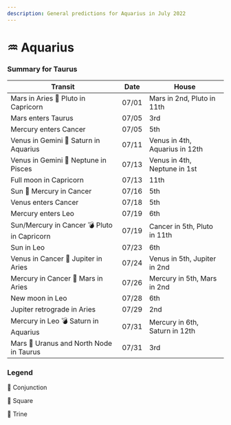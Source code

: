 ```yaml
---
description: General predictions for Aquarius in July 2022
---
```


# ♒ Aquarius

### Summary for Taurus

| Transit                                     | Date  | House                          |
| ------------------------------------------- | ----- | ------------------------------ |
| Mars in Aries 🔲 Pluto in Capricorn         | 07/01 | Mars in 2nd, Pluto in 11th     |
| Mars enters Taurus                          | 07/05 | 3rd                            |
| Mercury enters Cancer                       | 07/05 | 5th                            |
| Venus in Gemini 🔺 Saturn in Aquarius       | 07/11 | Venus in 4th, Aquarius in 12th |
| Venus in Gemini 🔲 Neptune in Pisces        | 07/13 | Venus in 4th, Neptune in 1st   |
| Full moon in Capricorn                      | 07/13 | 11th                           |
| Sun 🖤 Mercury in Cancer                    | 07/16 | 5th                            |
| Venus enters Cancer                         | 07/18 | 5th                            |
| Mercury enters Leo                          | 07/19 | 6th                            |
| Sun/Mercury in Cancer 💣 Pluto in Capricorn | 07/19 | Cancer in 5th, Pluto in 11th   |
| Sun in Leo                                  | 07/23 | 6th                            |
| Venus in Cancer 🔲 Jupiter in Aries         | 07/24 | Venus in 5th, Jupiter in 2nd   |
| Mercury in Cancer 🔲 Mars in Aries          | 07/26 | Mercury in 5th, Mars in 2nd    |
| New moon in Leo                             | 07/28 | 6th                            |
| Jupiter retrograde in Aries                 | 07/29 | 2nd                            |
| Mercury in Leo 💣 Saturn in Aquarius        | 07/31 | Mercury in 6th, Saturn in 12th |
| Mars 🖤 Uranus and North Node in Taurus     | 07/31 | 3rd                            |





### Legend



🖤 Conjunction

🔲 Square

🔺 Trine
